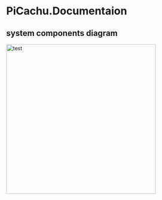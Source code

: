 # PiCachu.Documentaion
## system components diagram

<img alt="test" height="400" src="http://www.plantuml.com/plantuml/png/fLPDR-Cs4BtxLx163ZQGjT5cJoqCR1m9sG1Ea_e3RG411YLD93KKwP9KDZxqlvUYQ4aKcTh57XIOm_SUXs_8ORu8YRciIeBkFkz30YLGAKO_53GXLGeeb_8WVfxFEVusomgPLt4bW2UCIeMR9QoS7mYcDV-Ja2afuldTvq_FTMZtk9gNM4ZWAhI_KmnSKE2pWyAElZu4uNwp3TVXq_RFvt0o7OrkqzGilyNPPFnt1HMChz5LdDqnmlXYl0LCnjTNCUCfS1EB2KvUnzCX6TwJ7DFCvcy0ttC0gZH4ZW-mMBEAff0ksVkc7a-cZWw5YcEofo2_CVvggGMOlsu8bd3FyT7D8CKInrZO6Jn2MbIbPYr91HTkHaZ6yM0lgoBBPRVy1qAZrlN9xk4QZNSFIcIilsblxlQvdbH_kzaUzRUw41Ejl07-LYIW8mgcOn4rqOZgUCsNEI1n519Af4-NY2YIEGT0kgfg-C8u0fpag6Gfa8Z-EDDYMY6YFyt2aic2KJE-cJt5Vq4YzV2V9iihYJE15gWvA5R6GJpPt2ZGvaP3E_YYzN9geOEbmWHB1ssAwCBtzRpcw5yT4JdCeP4147o4T0sI7qz6cbX4TRHdfFcGjLbBr2hCi2PdYg6z5wtvZ_MmPxuUT-RhOT_yXNqz1WTk3IfN8KDp4nNDH29wYWrjGulkubfQUccXNH71wWz5UJIfjx5EovNgb5ptjPo_0ETKhSsAYiYk2itOAeF-XgV14FNlZZQilrFzeSgj42mfS5qqSTBgnyugTeAMbadVKREsTU5vsD52BKP1z5Ixs0LMTM0zjkWNRz3stPAqAl1_f4Th8Fj0TzYcao8DR2TqqBqE1gL1gmQakzRpqsPRJmdy1kYGCyaCQDU0WgL3TiHztRe48N1pwRJglaYDmDfk8busAOG4sbjrPv5CxlVXjjKt1WnWze5d58agIRJD0cYAF4d-4b5vF9XkfKHN-AWMx-iu-QgL3Soz6JwmDi5_ycq1rmjx8PiyQ5lJ3w5sLWRNFZDsTTMqELW3PmUhDUvog5ktLJPx-Ol9vgWvGAUZEgVJW_2tOUlYJFoOmNE7-bLO-pbESFe1-iEAUMNjalr7olwEYiuNvVllYgb08-JgkgVPd2oBuBy4nGlAG29C298uEvEJ0YXnhxOvvSEskHxYt5vjCaYQ_tWOHxXBqqu7zVDfBDgN87cHj5bryluL_LRvYLRcNLVKxyOBPwNQyuc_y_2zRnEwHauBTtOJqJT6gl8qDFV2kqWNiQx4y2LnY6rvpAlcVKPTf_mxLHfwNyQW31C2_DWyUW8LgOXeV4I2LJo19gg2jU3cwzFl-rLu7_uQJ5um4IgjBq3JgYJ_0W00" title="test" width="400"/>